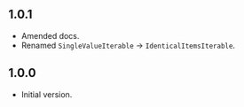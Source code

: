 ## 1.0.1
- Amended docs.
- Renamed `SingleValueIterable` -> `IdenticalItemsIterable`.

## 1.0.0
- Initial version.
